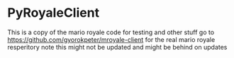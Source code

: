 # PyRoyaleClient
This is a copy of the mario royale code for testing and other stuff 
go to https://github.com/gyorokpeter/mroyale-client
for the real mario royale resperitory
note this might not be updated and might be behind on updates
